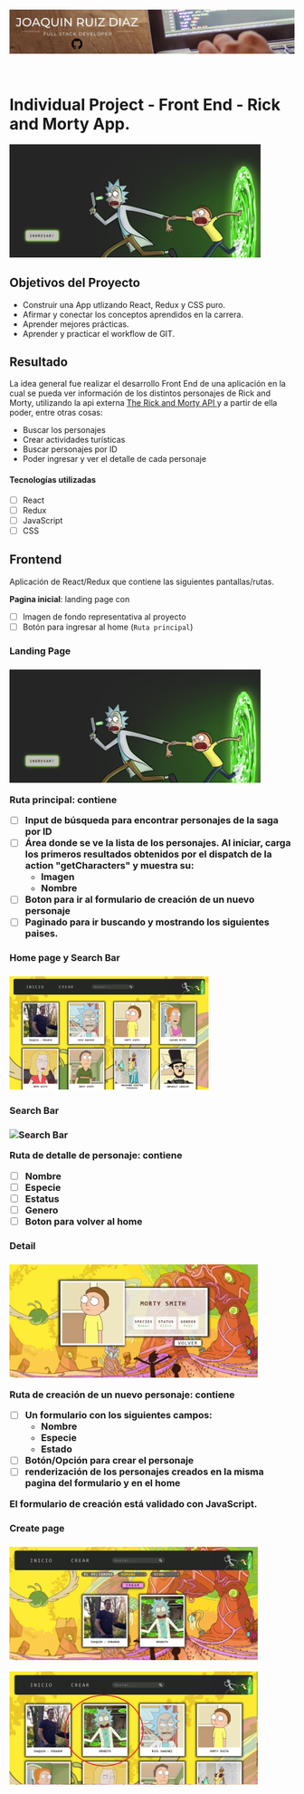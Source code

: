 <br>
<p align="left">
  <img src="./githubprofile.jpg" title="Banner Profile"/>
</p>

<br>

# Individual Project - Front End - Rick and Morty App.

<p align="left">
  <img height="200" src="./landing.jpg" title="Landing page"/>
</p>

## Objetivos del Proyecto

- Construir una App utlizando React, Redux y CSS puro.
- Afirmar y conectar los conceptos aprendidos en la carrera.
- Aprender mejores prácticas.
- Aprender y practicar el workflow de GIT.

## Resultado

La idea general fue realizar el desarrollo Front End de una aplicación en la cual se pueda ver información de los distintos personajes de Rick and Morty, utilizando la api externa [The Rick and Morty API
](https://rickandmortyapi.com/) y a partir de ella poder, entre otras cosas:

- Buscar los personajes
- Crear actividades turísticas
- Buscar personajes por ID
- Poder ingresar y ver el detalle de cada personaje

#### Tecnologías utilizadas

- [ ] React
- [ ] Redux
- [ ] JavaScript
- [ ] CSS

## Frontend

Aplicación de React/Redux que contiene las siguientes pantallas/rutas.

**Pagina inicial**: landing page con

- [ ] Imagen de fondo representativa al proyecto
- [ ] Botón para ingresar al home (`Ruta principal`)

<p align="left">
<h3>Landing Page<h3>
  <img height="200" src="./landing.jpg" title="Landing page"/>
</p>

**Ruta principal**: contiene

- [ ] Input de búsqueda para encontrar personajes de la saga por ID
- [ ] Área donde se ve la lista de los personajes. Al iniciar, carga los primeros resultados obtenidos por el dispatch de la action "getCharacters" y muestra su:
  - Imagen
  - Nombre
- [ ] Boton para ir al formulario de creación de un nuevo personaje
- [ ] Paginado para ir buscando y mostrando los siguientes paises.
<p align="left">
<h3>Home page y Search Bar<h3>
  <img height="200" src="./home.jpg" title="Home y Search bar" />
</p>

<p align="left">
<h3>Search Bar<h3>
  <img height="200" src="./search.jpg" title="Search Bar" />
</p>

**Ruta de detalle de personaje**: contiene

- [ ] Nombre
- [ ] Especie
- [ ] Estatus
- [ ] Genero
- [ ] Boton para volver al home

<p align="left">
<h3>Detail<h3>
  <img height="200" src="./detail.jpg" title="Detail" />
</p>

**Ruta de creación de un nuevo personaje**: contiene

- [ ] Un formulario con los siguientes campos:
  - Nombre
  - Especie
  - Estado
- [ ] Botón/Opción para crear el personaje
- [ ] renderización de los personajes creados en la misma pagina del formulario y en el home

El formulario de creación está validado con JavaScript.

<p align="left">
<h3>Create page<h3>
  <img height="200" src="./create.jpg" title="Create Page" />
</p>

<p align="left">
  <img height="200" src="./create2.jpg" title="Create Page" />
</p>
